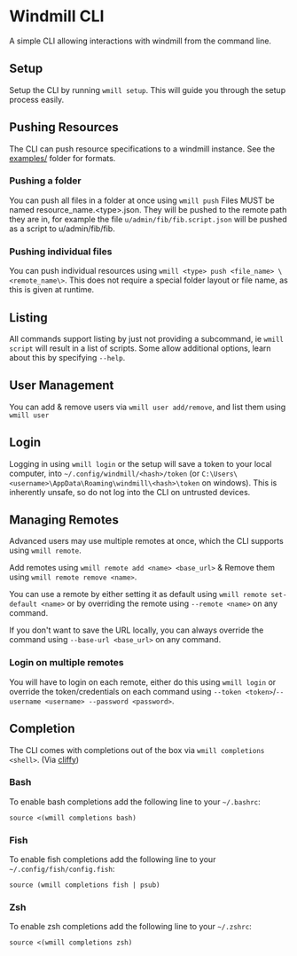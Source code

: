 # Windmill CLI

A simple CLI allowing interactions with windmill from the command line.

## Setup

Setup the CLI by running `wmill setup`. This will guide you through the setup process easily.

## Pushing Resources

The CLI can push resource specifications to a windmill instance. See the [examples/](./examples/) folder for formats.

### Pushing a folder

You can push all files in a folder at once using `wmill push`
Files MUST be named resource_name.\<type\>.json. They will be pushed to the remote path they are in, for example the file `u/admin/fib/fib.script.json` will be pushed as a script to u/admin/fib/fib.

### Pushing individual files

You can push individual resources using `wmill <type> push <file_name> \<remote_name\>`. This does not require a special folder layout or file name, as this is given at runtime.

## Listing

All commands support listing by just not providing a subcommand, ie `wmill script` will result in a list of scripts. Some allow additional options, learn about this by specifying `--help`.

## User Management

You can add & remove users via `wmill user add/remove`, and list them using `wmill user`

## Login

Logging in using `wmill login` or the setup will save a token to your local computer, into `~/.config/windmill/<hash>/token` (or `C:\Users\<username>\AppData\Roaming\windmill\<hash>\token` on windows).
This is inherently unsafe, so do not log into the CLI on untrusted devices.

## Managing Remotes

Advanced users may use multiple remotes at once, which the CLI supports using `wmill remote`.

Add remotes using `wmill remote add <name> <base_url>` & Remove them using `wmill remote remove <name>`.

You can use a remote by either setting it as default using `wmill remote set-default <name>` or by overriding the remote using `--remote <name>` on any command.

If you don't want to save the URL locally, you can always override the command using `--base-url <base_url>` on any command.

### Login on multiple remotes

You will have to login on each remote, either do this using `wmill login` or override the token/credentials on each command using `--token <token>`/`--username <username> --password <password>`.

## Completion

The CLI comes with completions out of the box via `wmill completions <shell>`. (Via [cliffy](https://cliffy.io/))

### Bash

To enable bash completions add the following line to your `~/.bashrc`:

```
source <(wmill completions bash)
```

### Fish

To enable fish completions add the following line to your `~/.config/fish/config.fish`:

```
source (wmill completions fish | psub)
```

### Zsh

To enable zsh completions add the following line to your `~/.zshrc`:

```
source <(wmill completions zsh)
```
